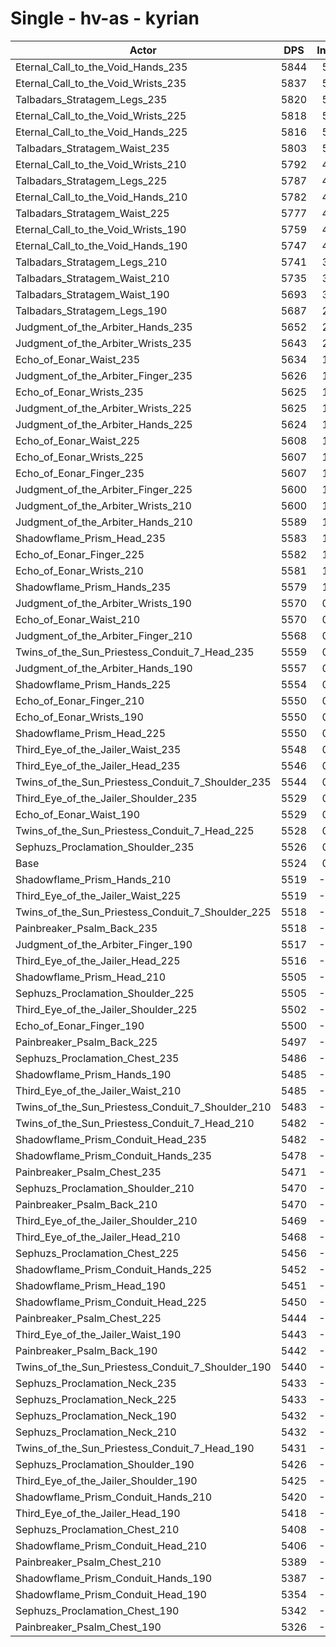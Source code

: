 # Single - hv-as - kyrian
| Actor | DPS | Increase |
|---|:---:|:---:|
|Eternal_Call_to_the_Void_Hands_235|5844|5.79%|
|Eternal_Call_to_the_Void_Wrists_235|5837|5.67%|
|Talbadars_Stratagem_Legs_235|5820|5.36%|
|Eternal_Call_to_the_Void_Wrists_225|5818|5.32%|
|Eternal_Call_to_the_Void_Hands_225|5816|5.30%|
|Talbadars_Stratagem_Waist_235|5803|5.06%|
|Eternal_Call_to_the_Void_Wrists_210|5792|4.86%|
|Talbadars_Stratagem_Legs_225|5787|4.76%|
|Eternal_Call_to_the_Void_Hands_210|5782|4.67%|
|Talbadars_Stratagem_Waist_225|5777|4.58%|
|Eternal_Call_to_the_Void_Wrists_190|5759|4.26%|
|Eternal_Call_to_the_Void_Hands_190|5747|4.03%|
|Talbadars_Stratagem_Legs_210|5741|3.93%|
|Talbadars_Stratagem_Waist_210|5735|3.82%|
|Talbadars_Stratagem_Waist_190|5693|3.06%|
|Talbadars_Stratagem_Legs_190|5687|2.95%|
|Judgment_of_the_Arbiter_Hands_235|5652|2.31%|
|Judgment_of_the_Arbiter_Wrists_235|5643|2.16%|
|Echo_of_Eonar_Waist_235|5634|1.99%|
|Judgment_of_the_Arbiter_Finger_235|5626|1.85%|
|Echo_of_Eonar_Wrists_235|5625|1.83%|
|Judgment_of_the_Arbiter_Wrists_225|5625|1.82%|
|Judgment_of_the_Arbiter_Hands_225|5624|1.81%|
|Echo_of_Eonar_Waist_225|5608|1.52%|
|Echo_of_Eonar_Wrists_225|5607|1.50%|
|Echo_of_Eonar_Finger_235|5607|1.49%|
|Judgment_of_the_Arbiter_Finger_225|5600|1.37%|
|Judgment_of_the_Arbiter_Wrists_210|5600|1.37%|
|Judgment_of_the_Arbiter_Hands_210|5589|1.19%|
|Shadowflame_Prism_Head_235|5583|1.07%|
|Echo_of_Eonar_Finger_225|5582|1.06%|
|Echo_of_Eonar_Wrists_210|5581|1.04%|
|Shadowflame_Prism_Hands_235|5579|1.00%|
|Judgment_of_the_Arbiter_Wrists_190|5570|0.84%|
|Echo_of_Eonar_Waist_210|5570|0.84%|
|Judgment_of_the_Arbiter_Finger_210|5568|0.80%|
|Twins_of_the_Sun_Priestess_Conduit_7_Head_235|5559|0.64%|
|Judgment_of_the_Arbiter_Hands_190|5557|0.60%|
|Shadowflame_Prism_Hands_225|5554|0.54%|
|Echo_of_Eonar_Finger_210|5550|0.48%|
|Echo_of_Eonar_Wrists_190|5550|0.47%|
|Shadowflame_Prism_Head_225|5550|0.46%|
|Third_Eye_of_the_Jailer_Waist_235|5548|0.43%|
|Third_Eye_of_the_Jailer_Head_235|5546|0.41%|
|Twins_of_the_Sun_Priestess_Conduit_7_Shoulder_235|5544|0.35%|
|Third_Eye_of_the_Jailer_Shoulder_235|5529|0.10%|
|Echo_of_Eonar_Waist_190|5529|0.09%|
|Twins_of_the_Sun_Priestess_Conduit_7_Head_225|5528|0.07%|
|Sephuzs_Proclamation_Shoulder_235|5526|0.05%|
|Base|5524|0.00%|
|Shadowflame_Prism_Hands_210|5519|-0.08%|
|Third_Eye_of_the_Jailer_Waist_225|5519|-0.08%|
|Twins_of_the_Sun_Priestess_Conduit_7_Shoulder_225|5518|-0.11%|
|Painbreaker_Psalm_Back_235|5518|-0.11%|
|Judgment_of_the_Arbiter_Finger_190|5517|-0.13%|
|Third_Eye_of_the_Jailer_Head_225|5516|-0.14%|
|Shadowflame_Prism_Head_210|5505|-0.34%|
|Sephuzs_Proclamation_Shoulder_225|5505|-0.34%|
|Third_Eye_of_the_Jailer_Shoulder_225|5502|-0.40%|
|Echo_of_Eonar_Finger_190|5500|-0.43%|
|Painbreaker_Psalm_Back_225|5497|-0.49%|
|Sephuzs_Proclamation_Chest_235|5486|-0.68%|
|Shadowflame_Prism_Hands_190|5485|-0.70%|
|Third_Eye_of_the_Jailer_Waist_210|5485|-0.70%|
|Twins_of_the_Sun_Priestess_Conduit_7_Shoulder_210|5483|-0.75%|
|Twins_of_the_Sun_Priestess_Conduit_7_Head_210|5482|-0.76%|
|Shadowflame_Prism_Conduit_Head_235|5482|-0.76%|
|Shadowflame_Prism_Conduit_Hands_235|5478|-0.83%|
|Painbreaker_Psalm_Chest_235|5471|-0.96%|
|Sephuzs_Proclamation_Shoulder_210|5470|-0.98%|
|Painbreaker_Psalm_Back_210|5470|-0.98%|
|Third_Eye_of_the_Jailer_Shoulder_210|5469|-1.00%|
|Third_Eye_of_the_Jailer_Head_210|5468|-1.01%|
|Sephuzs_Proclamation_Chest_225|5456|-1.22%|
|Shadowflame_Prism_Conduit_Hands_225|5452|-1.31%|
|Shadowflame_Prism_Head_190|5451|-1.31%|
|Shadowflame_Prism_Conduit_Head_225|5450|-1.33%|
|Painbreaker_Psalm_Chest_225|5444|-1.46%|
|Third_Eye_of_the_Jailer_Waist_190|5443|-1.46%|
|Painbreaker_Psalm_Back_190|5442|-1.49%|
|Twins_of_the_Sun_Priestess_Conduit_7_Shoulder_190|5440|-1.52%|
|Sephuzs_Proclamation_Neck_235|5433|-1.64%|
|Sephuzs_Proclamation_Neck_225|5433|-1.65%|
|Sephuzs_Proclamation_Neck_190|5432|-1.67%|
|Sephuzs_Proclamation_Neck_210|5432|-1.67%|
|Twins_of_the_Sun_Priestess_Conduit_7_Head_190|5431|-1.69%|
|Sephuzs_Proclamation_Shoulder_190|5426|-1.77%|
|Third_Eye_of_the_Jailer_Shoulder_190|5425|-1.79%|
|Shadowflame_Prism_Conduit_Hands_210|5420|-1.87%|
|Third_Eye_of_the_Jailer_Head_190|5418|-1.91%|
|Sephuzs_Proclamation_Chest_210|5408|-2.11%|
|Shadowflame_Prism_Conduit_Head_210|5406|-2.14%|
|Painbreaker_Psalm_Chest_210|5389|-2.44%|
|Shadowflame_Prism_Conduit_Hands_190|5387|-2.49%|
|Shadowflame_Prism_Conduit_Head_190|5354|-3.09%|
|Sephuzs_Proclamation_Chest_190|5342|-3.29%|
|Painbreaker_Psalm_Chest_190|5326|-3.58%|
